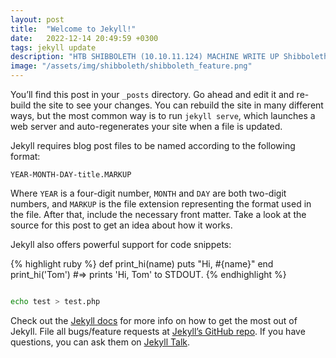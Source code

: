 ```yaml
---
layout: post
title:  "Welcome to Jekyll!"
date:   2022-12-14 20:49:59 +0300
tags: jekyll update
description: "HTB SHIBBOLETH (10.10.11.124) MACHINE WRITE UP Shibboleth is a medium machine from HackTheBox created by knightmare & mrb3n. It starts off with a static website template. We will find a clue to look into BMC automation then find IPMI listening on UDP port 632. I will use Metasploit to leak a hash from IPMI, and crack it to get creds. This creds will allow me to log into Zabbix instance. Once in Zabbix i will use the Zabbix agent to execute commands and gain initial foothold. I will use credential reuse to pivots the next user. To get root, I’ll exploit a CVE in MariaDB / MySQL."
image: "/assets/img/shibboleth/shibboleth_feature.png"
---
```

You’ll find this post in your `_posts` directory. Go ahead and edit it and re-build the site to see your changes. You can rebuild the site in many different ways, but the most common way is to run `jekyll serve`, which launches a web server and auto-regenerates your site when a file is updated.

Jekyll requires blog post files to be named according to the following format:

`YEAR-MONTH-DAY-title.MARKUP`

Where `YEAR` is a four-digit number, `MONTH` and `DAY` are both two-digit numbers, and `MARKUP` is the file extension representing the format used in the file. After that, include the necessary front matter. Take a look at the source for this post to get an idea about how it works.

Jekyll also offers powerful support for code snippets:

{% highlight ruby %}
def print_hi(name)
  puts "Hi, #{name}"
end
print_hi('Tom')
#=> prints 'Hi, Tom' to STDOUT.
{% endhighlight %}

```bash

echo test > test.php
```
Check out the [Jekyll docs][jekyll-docs] for more info on how to get the most out of Jekyll. File all bugs/feature requests at [Jekyll’s GitHub repo][jekyll-gh]. If you have questions, you can ask them on [Jekyll Talk][jekyll-talk].

[jekyll-docs]: https://jekyllrb.com/docs/home
[jekyll-gh]:   https://github.com/jekyll/jekyll
[jekyll-talk]: https://talk.jekyllrb.com/

